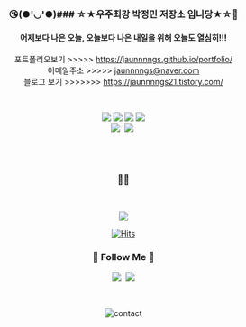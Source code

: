 <br><br>
<h3 align="center"> 😘(●'◡'●)### ☆★우주최강 박정민 저장소 입니당★☆👋 </h3>

<div align="center" >
  <h4> 어제보다 나은 오늘, 오늘보다 나은 내일을 위해 오늘도 열심히!!!</h4>
 

포트폴리오보기 >>>>> https://jaunnnngs.github.io/portfolio/ <br>
이메일주소 >>>>> jaunnnngs@naver.com <br>
블로그 보기 >>>>>>>    https://jaunnnngs21.tistory.com/



<br>
<p align="center">
<img src="https://img.shields.io/badge/JAVA-007396?style=flat-square&logo=JAVA&logoColor=white"/></a>
<img src="https://img.shields.io/badge/Python-3776AB?style=flat-square&logo=Python&logoColor=white"/></a>
<img src="https://img.shields.io/badge/C-A8B9CC?style=flat-square&logo=C&logoColor=white"/></a>
<img src="https://img.shields.io/badge/C Sharp-239120?style=flat-square&logo=CSharp&logoColor=white"/>
<br>
<img src="https://img.shields.io/badge/Mysql-E6B91E?style=flat-square&logo=MySql&logoColor=white"/></a>&nbsp 
<img src="https://img.shields.io/badge/Oracle-E6B91E?style=flat-square&logo=Oracle&logoColor=white"/></a>&nbsp </p>

<br><br>
<h3 align="center"> 👀👀 </h3>
<p align="center">
</p>
<br>
<p align="center">
<img src="https://img.shields.io/github/followers/jaunnnngs?style=social">
  
[![Hits](https://hits.seeyoufarm.com/api/count/incr/badge.svg?url=https%3A%2F%2Fgithub.com%2Fjaunnnngs&count_bg=%23F78686&title_bg=%23FF4F4F&icon=&icon_color=%23E7E7E7&title=hits&edge_flat=false)](https://hits.seeyoufarm.com)
  
<h3 align="center">🌈 Follow Me 🌈</h3>
<p align="center">
   <a href="https://www.instagram.com/jaunnnngs21/"><img src="https://img.shields.io/badge/Instagram-E4405F?style=flat-square&logo=Instagram&logoColor=white&link=https://www.instagram.com/jaunnnngs21/"/></a>&nbsp
  <a href="mailto:ppepelo21@gmail.com"><img src="https://img.shields.io/badge/Gmail-d14836?style=flat-square&logo=Gmail&logoColor=white&link=ppepelo21@gmail.com"/></a>
</p>
<br>

![contact](https://user-images.githubusercontent.com/81130206/133042169-78190c0b-0727-404c-885d-5cb214378471.jpg)
